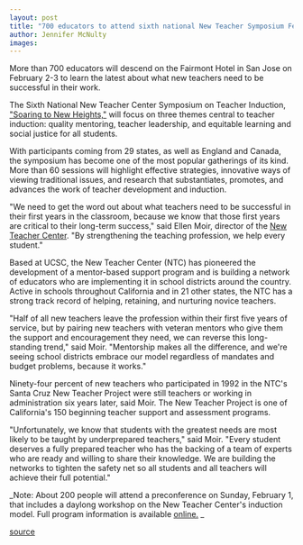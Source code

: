 ```yaml
---
layout: post
title: "700 educators to attend sixth national New Teacher Symposium February 2-3"
author: Jennifer McNulty
images:
---
```


More than 700 educators will descend on the Fairmont Hotel in San Jose on February 2-3 to learn the latest about what new teachers need to be successful in their work.

The Sixth National New Teacher Center Symposium on Teacher Induction, [ "Soaring to New Heights,"][1] will focus on three themes central to teacher induction: quality mentoring, teacher leadership, and equitable learning and social justice for all students.  

With participants coming from 29 states, as well as England and Canada, the symposium has become one of the most popular gatherings of its kind. More than 60 sessions will highlight effective strategies, innovative ways of viewing traditional issues, and research that substantiates, promotes, and advances the work of teacher development and induction.   

"We need to get the word out about what teachers need to be successful in their first years in the classroom, because we know that those first years are critical to their long-term success," said Ellen Moir, director of the [New Teacher Center][2]. "By strengthening the teaching profession, we help every student."   

Based at UCSC, the New Teacher Center (NTC) has pioneered the development of a mentor-based support program and is building a network of educators who are implementing it in school districts around the country. Active in schools throughout California and in 21 other states, the NTC has a strong track record of helping, retaining, and nurturing novice teachers.   

"Half of all new teachers leave the profession within their first five years of service, but by pairing new teachers with veteran mentors who give them the support and encouragement they need, we can reverse this long-standing trend," said Moir. "Mentorship makes all the difference, and we're seeing school districts embrace our model regardless of mandates and budget problems, because it works."   

Ninety-four percent of new teachers who participated in 1992 in the NTC's Santa Cruz New Teacher Project were still teachers or working in administration six years later, said Moir. The New Teacher Project is one of California's 150 beginning teacher support and assessment programs.   

"Unfortunately, we know that students with the greatest needs are most likely to be taught by underprepared teachers," said Moir. "Every student deserves a fully prepared teacher who has the backing of a team of experts who are ready and willing to share their knowledge. We are building the networks to tighten the safety net so all students and all teachers will achieve their full potential."  
  

_Note: About 200 people will attend a preconference on Sunday, February 1, that includes a daylong workshop on the New Teacher Center's induction model. Full program information is available [online.][1] _

[1]: http://www.newteachercenter.org/TrainAnnual.shtml
[2]: http://www.newteachercenter.org/

[source](http://www1.ucsc.edu/currents/03-04/01-26/symposium.html "Permalink to symposium")
